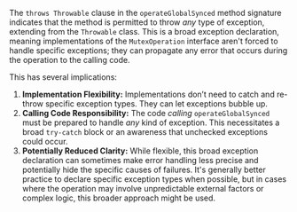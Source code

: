 The `throws Throwable` clause in the `operateGlobalSynced` method signature indicates that the method is permitted to throw *any* type of exception, extending from the `Throwable` class. This is a broad exception declaration, meaning implementations of the `MutexOperation` interface aren't forced to handle specific exceptions; they can propagate any error that occurs during the operation to the calling code.

This has several implications:

1.  **Implementation Flexibility:** Implementations don’t need to catch and re-throw specific exception types. They can let exceptions bubble up.
2.  **Calling Code Responsibility:** The code *calling* `operateGlobalSynced` must be prepared to handle *any* kind of exception.  This necessitates a broad `try-catch` block or an awareness that unchecked exceptions could occur.
3.  **Potentially Reduced Clarity:** While flexible, this broad exception declaration can sometimes make error handling less precise and potentially hide the specific causes of failures. It's generally better practice to declare specific exception types when possible, but in cases where the operation may involve unpredictable external factors or complex logic, this broader approach might be used.